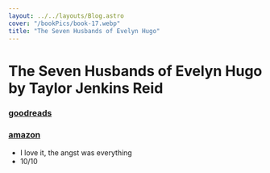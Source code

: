 ```yaml
---
layout: ../../layouts/Blog.astro
cover: "/bookPics/book-17.webp"
title: "The Seven Husbands of Evelyn Hugo"
---
```


# The Seven Husbands of Evelyn Hugo by Taylor Jenkins Reid
### **[goodreads](https://www.goodreads.com/book/show/32620332-the-seven-husbands-of-evelyn-hugo)**
### **[amazon](https://www.amazon.com/Seven-Husbands-Evelyn-Hugo-Novel/dp/1501139231)**
- I love it, the angst was everything
- 10/10